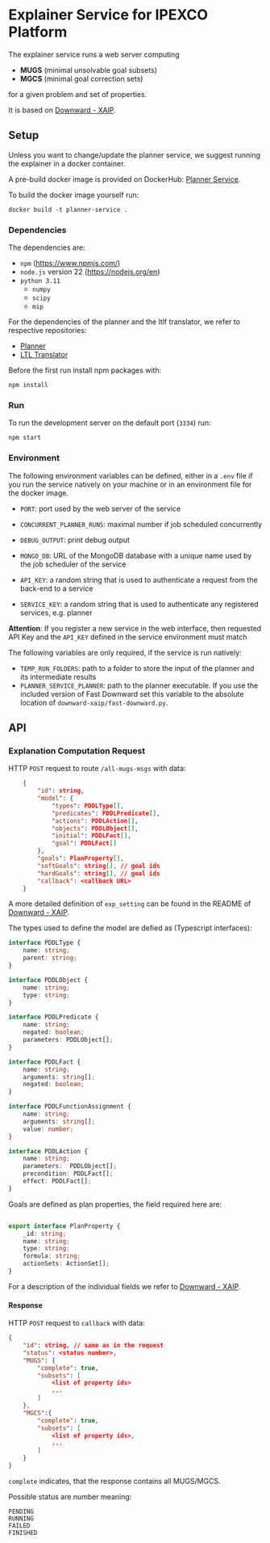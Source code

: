 # Explainer Service for IPEXCO Platform

The explainer service runs a web server computing 

- **MUGS** (minimal unsolvable goal subsets)
- **MGCS** (minimal goal correction sets)

for a given problem and set of properties.

It is based on [Downward - XAIP](https://github.com/r-eifler/downward-xaip).


## Setup 

Unless you want to change/update the planner service, we suggest running 
the explainer in a docker container. 

A pre-build docker image is provided on DockerHub: [Planner Service](https://hub.docker.com/repository/docker/eifler/planner-service/general).

To build the docker image yourself run:

```
docker build -t planner-service .
```

### Dependencies

The dependencies are:

- `npm` (https://www.npmjs.com/)
- `node.js` version 22 (https://nodejs.org/en)
- `python 3.11`
    - `numpy`
    - `scipy`
    - `mip`

For the dependencies of the planner and the ltlf translator, we refer to 
respective repositories:

- [Planner](https://github.com/r-eifler/downward-xaip)
- [LTL Translator](https://bitbucket.org/acamacho/ltlfkit)


Before the first run install npm packages with:

```
npm install
```

### Run

To run the development server on the default port (`3334`) run:

```
npm start
```

### Environment

The following environment variables can be defined, either in a `.env` file 
if you run the service natively on your machine or in an environment file 
for the docker image. 

- `PORT`: port used by the web server of the service

- `CONCURRENT_PLANNER_RUNS`: maximal number if job scheduled concurrently
- `DEBUG_OUTPUT`: print debug output

- `MONGO_DB`: URL of the MongoDB database with a unique name used by the job 
    scheduler of the service

- `API_KEY`: a random string that is used to authenticate a request from the 
    back-end to a service
- `SERVICE_KEY`: a random string that is used to authenticate any registered 
    services, e.g. planner


**Attention**: If you register a new service in the web interface, then 
requested API Key and the `API_KEY` defined in the service environment 
must match

The following variables are only required, if the service is run natively:

- `TEMP_RUN_FOLDERS`: path to a folder to store the input of the planner and 
    its intermediate results
- `PLANNER_SERVICE_PLANNER`: path to the planner executable. If you use the 
    included version of Fast Downward set this variable to the absolute 
    location of `downward-xaip/fast-downward.py`.


## API

### Explanation Computation Request

HTTP `POST` request to route `/all-mugs-msgs` with data:

```json
    {
        "id": string,
        "model": {
            "types": PDDLType[],
            "predicates": PDDLPredicate[],
            "actions": PDDLAction[],
            "objects": PDDLObject[],
            "initial": PDDLFact[],
            "goal": PDDLFact[]
        },
        "goals": PlanProperty[],
        "softGoals": string[], // goal ids
        "hardGoals": string[], // goal ids
        "callback": <callback URL>
    }
```

A more detailed definition of `exp_setting` can be found in the README of 
[Downward - XAIP](https://github.com/r-eifler/downward-xaip). 

The types used to define the model are defied as (Typescript interfaces):

```typescript
interface PDDLType {
    name: string;
    parent: string;
}

interface PDDLObject {
    name: string;
    type: string;
}

interface PDDLPredicate {
    name: string;
    negated: boolean;
    parameters: PDDLObject[];
}

interface PDDLFact {
    name: string;
    arguments: string[]; 
    negated: boolean;
}

interface PDDLFunctionAssignment {
    name: string;
    arguments: string[]; 
    value: number;
}

interface PDDLAction {
    name: string; 
    parameters:  PDDLObject[];
    precondition: PDDLFact[];
    effect: PDDLFact[];
}
```

Goals are defined as plan properties, the field required here are:

```Typescript

export interface PlanProperty {
    _id: string;
    name: string;
    type: string;
    formula: string;
    actionSets: ActionSet[];
}
```

For a description of the individual fields we refer to 
[Downward - XAIP](https://github.com/r-eifler/downward-xaip).

#### Response

HTTP `POST` request to `callback` with data:

```json
{
    "id": string, // same as in the request
    "status": <status number>,
    "MUGS": {
        "complete": true,
        "subsets": [
            <list of property ids>
            ...
        ]
    },
    "MGCS":{
        "complete": true,
        "subsets": [
            <list of property ids>,
            ...
        ]
    }
}
```

`complete` indicates, that the response contains all MUGS/MGCS.

Possible status are number meaning:

```
PENDING
RUNNING
FAILED
FINISHED
```